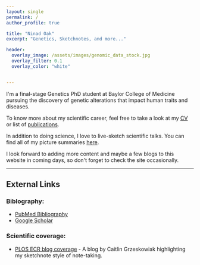 ```yaml
---
layout: single
permalink: /
author_profile: true

title: "Ninad Oak"
excerpt: "Genetics, Sketchnotes, and more..."

header:
  overlay_image: /assets/images/genomic_data_stock.jpg
  overlay_filter: 0.1
  overlay_color: "white"


---
```


I'm a final-stage Genetics PhD student at Baylor College of Medicine pursuing the discovery of genetic alterations that impact human traits and diseases.


To know more about my scientific career, feel free to take a look at my [CV](/cv/) or list of [publications](/publications/).


In addition to doing science, I love to live-sketch scientific talks. You can find all of my picture summaries [here](sketchnotes).


I look forward to adding more content and maybe a few blogs to this website in coming days, so don't forget to check the site occasionally.


---

## External Links

### Biblography:

- [PubMed Bibliography](https://www.ncbi.nlm.nih.gov/sites/myncbi/1jQDtZLm9on5T/bibliography/40122621/public/?sort=date&direction=ascending)
- [Google Scholar](https://scholar.google.com/citations?user=oE-Da48AAAAJ&hl=en)


### Scientific coverage:

- [PLOS ECR blog coverage](http://blogs.plos.org/thestudentblog/2017/01/31/the-art-of-selling-science-presenting-an-engaging-scientific-talk/) - A blog by Caitlin Grzeskowiak highlighting my sketchnote style of note-taking.

